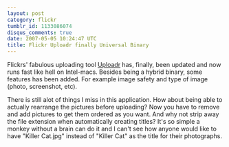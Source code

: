 ```yaml
---
layout: post
category: flickr
tumblr_id: 1133086074
disqus_comments: true
date: 2007-05-05 10:24:47 UTC
title: Flickr Uploadr finally Universal Binary
---
```


Flickrs' fabulous uploading tool <a href="http://www.flickr.com/tools/">Uploadr</a> has, finally, been updated and now runs fast like hell on Intel-macs. Besides being a hybrid binary, some features has been added. For example image safety and type of image (photo, screenshot, etc).

There is still alot of things I miss in this application. How about being able to actually rearrange the pictures before uploading? Now you have to remove and add pictures to get them ordered as you want. And why not strip away the file extension when automatically creating titles? It's so simple a monkey without a brain can do it and I can't see how anyone would like to have "Killer Cat.jpg" instead of "Killer Cat" as the title for their photographs.
